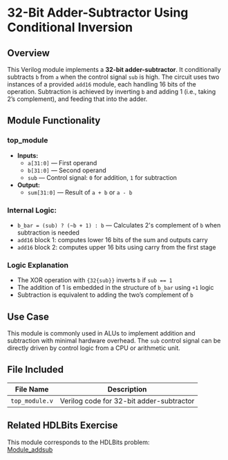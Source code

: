 # 32-Bit Adder-Subtractor Using Conditional Inversion

## Overview
This Verilog module implements a **32-bit adder-subtractor**. It conditionally subtracts `b` from `a` when the control signal `sub` is high. The circuit uses two instances of a provided `add16` module, each handling 16 bits of the operation. Subtraction is achieved by inverting `b` and adding 1 (i.e., taking 2’s complement), and feeding that into the adder.

## Module Functionality

### top_module
- **Inputs:**
  - `a[31:0]` — First operand
  - `b[31:0]` — Second operand
  - `sub` — Control signal: `0` for addition, `1` for subtraction
- **Output:**
  - `sum[31:0]` — Result of `a + b` or `a - b`

### Internal Logic:
- `b_bar = (sub) ? (~b + 1) : b` — Calculates 2's complement of `b` when subtraction is needed
- `add16` block 1: computes lower 16 bits of the sum and outputs carry
- `add16` block 2: computes upper 16 bits using carry from the first stage

### Logic Explanation
- The XOR operation with `{32{sub}}` inverts `b` if `sub == 1`
- The addition of 1 is embedded in the structure of `b_bar` using `+1` logic
- Subtraction is equivalent to adding the two’s complement of `b`

## Use Case
This module is commonly used in ALUs to implement addition and subtraction with minimal hardware overhead. The `sub` control signal can be directly driven by control logic from a CPU or arithmetic unit.

## File Included

| File Name       | Description                                 |
|------------------|---------------------------------------------|
| `top_module.v`   | Verilog code for 32-bit adder-subtractor    |

## Related HDLBits Exercise
This module corresponds to the HDLBits problem:  
[Module_addsub](https://hdlbits.01xz.net/wiki/Module_addsub)
